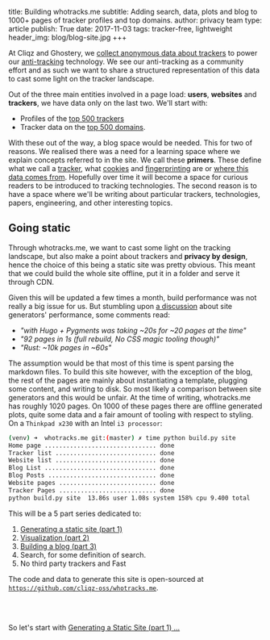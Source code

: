 title: Building whotracks.me
subtitle: Adding search, data, plots and blog to 1000+ pages of tracker profiles and top domains.
author: privacy team
type: article
publish: True
date: 2017-11-03
tags: tracker-free, lightweight
header_img: blog/blog-site.jpg
+++

At Cliqz and Ghostery, we [collect anonymous data about trackers](/blog/where_is_the_data_from.html) 
to power our [anti-tracking](blog/how_cliqz_antitracking_protects_users.html) technology.
We see our anti-tracking as a community effort and as such we want to share a structured
representation of this data to cast some light on the tracker landscape.


Out of the three main entities involved in a page load: **users**, **websites** and **trackers**,
we have data only on the last two. We'll start with:

* Profiles of the [top 500 trackers](/trackers.html) 
* Tracker data on the [top 500 domains](/websites.html).


With these out of the way, a blog space would be needed. This for two
of reasons. We realised there was a need for a learning space where we 
explain concepts referred to in the site. We call these **primers**. 
These define what we call a [tracker](/blog/what_is_a_tracker.html),
what [cookies](/blog/cookies.html) and [fingerprinting](/blog/fingerprinting.html)
are or [where this data comes from](/blog/where_is_the_data_from.html). 
Hopefully over time it will become a space for curious readers 
to be introduced to tracking technologies. The second reason is to have 
a space where we'll be writing about particular trackers, technologies, papers,
engineering, and other interesting topics.



## Going static

Through whotracks.me, we want to cast some light on the tracking 
landscape, but also make a point about trackers and **privacy by design**, 
hence the choice of this being a static site was pretty obvious. This 
meant that we could build the whole site offline, put it in a folder 
and serve it through CDN.

Given this will be updated a few times a month, build performance was not really 
a big issue for us. But stumbling upon [a discussion](https://news.ycombinator.com/item?id=15507538) 
about site generators' performance, some comments read: 

- *"with Hugo + Pygments was taking ~20s for ~20 pages at the time"*
- *"92 pages in 1s (full rebuild, No CSS magic tooling though)"*
- *"Rust: ~10k pages in ~60s"*

The assumption would be that most of this time is spent parsing the 
markdown files. To build this site however, with the exception of the
blog, the rest of the pages are mainly about instantiating a template,
plugging some content, and writing to disk. So most likely a comparison between 
site generators and this would be unfair. At the time of writing, 
whotracks.me has roughly 1020 pages. On 1000 of these pages there are 
offline generated plots, quite some data and a fair amount of tooling 
with respect to styling.  On a `Thinkpad x230` with an Intel `i3 processor`: 


```bash
(venv) ➜  whotracks.me git:(master) ✗ time python build.py site
Home page ............................... done
Tracker list ............................ done
Website list ............................ done
Blog List ............................... done
Blog Posts .............................. done
Website pages ........................... done
Tracker Pages ........................... done
python build.py site  13.86s user 1.08s system 158% cpu 9.400 total
```

This will be a 5 part series dedicated to:

1. [Generating a static site (part 1)](/blog/static_site_generation.html)
2. [Visualization (part 2)](/blog/static_site_visualization.html)
3. [Building a blog (part 3)](/blog/static_site_blog.html)
4. Search, for some definition of search.
5. No third party trackers and Fast

The code and data to generate this site is open-sourced at
[`https://github.com/cliqz-oss/whotracks.me`](https://github.com/cliqz-oss/whotracks.me).

<br><br>

So let's start with [Generating a Static Site (part 1) ... ](/blog/static_site_templating.html)
